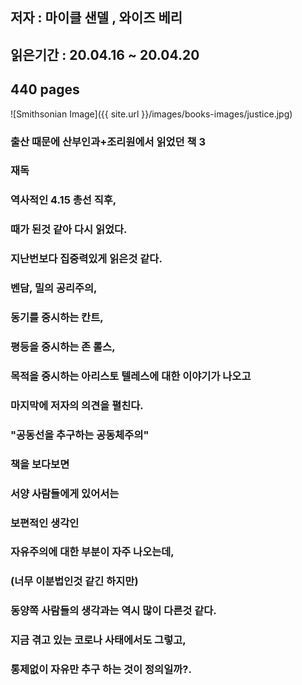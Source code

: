 ## 저자 : 마이클 샌델 , 와이즈 베리

## 읽은기간 : 20.04.16 ~ 20.04.20

## 440 pages

![Smithsonian Image]({{ site.url }}/images/books-images/justice.jpg)

### 출산 때문에 산부인과+조리원에서 읽었던 책 3

### 재독

### 역사적인 4.15 총선 직후,

### 때가 된것 같아 다시 읽었다.

### 지난번보다 집중력있게 읽은것 같다.

### 벤담, 밀의 공리주의,

### 동기를 중시하는 칸트,

### 평등을 중시하는 존 롤스,

### 목적을 중시하는 아리스토 텔레스에 대한 이야기가 나오고

### 마지막에 저자의 의견을 펼친다.

### "공동선을 추구하는 공동체주의"

### 책을 보다보면

### 서양 사람들에게 있어서는

### 보편적인 생각인

### 자유주의에 대한 부분이 자주 나오는데,

### (너무 이분법인것 같긴 하지만)

### 동양쪽 사람들의 생각과는 역시 많이 다른것 같다.

### 지금 겪고 있는 코로나 사태에서도 그렇고,

### 통제없이 자유만 추구 하는 것이 정의일까?.



